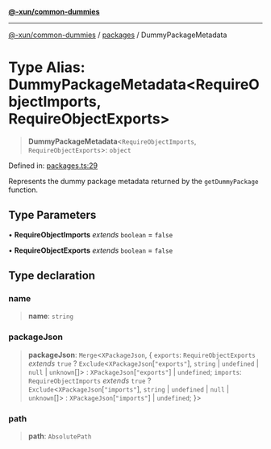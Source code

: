 [**@-xun/common-dummies**](../../README.md)

***

[@-xun/common-dummies](../../README.md) / [packages](../README.md) / DummyPackageMetadata

# Type Alias: DummyPackageMetadata\<RequireObjectImports, RequireObjectExports\>

> **DummyPackageMetadata**\<`RequireObjectImports`, `RequireObjectExports`\>: `object`

Defined in: [packages.ts:29](https://github.com/Xunnamius/test-utils/blob/b33fea8db53369e4e821d273ed05fd0d4c91b749/packages/common-dummies/src/packages.ts#L29)

Represents the dummy package metadata returned by the `getDummyPackage`
function.

## Type Parameters

• **RequireObjectImports** *extends* `boolean` = `false`

• **RequireObjectExports** *extends* `boolean` = `false`

## Type declaration

### name

> **name**: `string`

### packageJson

> **packageJson**: `Merge`\<`XPackageJson`, \{ `exports`: `RequireObjectExports` *extends* `true` ? `Exclude`\<`XPackageJson`\[`"exports"`\], `string` \| `undefined` \| `null` \| `unknown`[]\> : `XPackageJson`\[`"exports"`\] \| `undefined`; `imports`: `RequireObjectImports` *extends* `true` ? `Exclude`\<`XPackageJson`\[`"imports"`\], `string` \| `undefined` \| `null` \| `unknown`[]\> : `XPackageJson`\[`"imports"`\] \| `undefined`; \}\>

### path

> **path**: `AbsolutePath`
